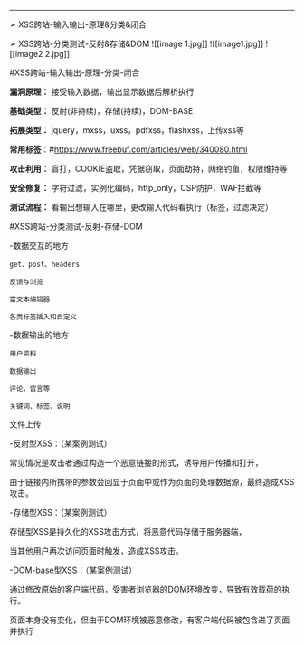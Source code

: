 
---
➢ XSS跨站-输入输出-原理&分类&闭合

➢ XSS跨站-分类测试-反射&存储&DOM
![[image 1.jpg]]
![[image1.jpg]]
![[image2 2.jpg]]


#XSS跨站-输入输出-原理-分类-闭合

**漏洞原理：**
接受输入数据，输出显示数据后解析执行

**基础类型：**
反射(非持续)，存储(持续)，DOM-BASE

**拓展类型：**
jquery，mxss，uxss，pdfxss，flashxss，上传xss等

**常用标签**：#https://www.freebuf.com/articles/web/340080.html

**攻击利用：**
盲打，COOKIE盗取，凭据窃取，页面劫持，网络钓鱼，权限维持等

**安全修复：**
字符过滤，实例化编码，http_only，CSP防护，WAF拦截等

**测试流程：**
看输出想输入在哪里，更改输入代码看执行（标签，过滤决定）

#XSS跨站-分类测试-反射-存储-DOM

-数据交互的地方

	get、post、headers

	反馈与浏览

	富文本编辑器

	各类标签插入和自定义

-数据输出的地方

	用户资料

	数据输出

	评论，留言等

	关键词、标签、说明

文件上传

-反射型XSS：（某案例测试）


常见情况是攻击者通过构造一个恶意链接的形式，诱导用户传播和打开，

由于链接内所携带的参数会回显于页面中或作为页面的处理数据源，最终造成XSS攻击。


-存储型XSS：（某案例测试）


存储型XSS是持久化的XSS攻击方式，将恶意代码存储于服务器端，

当其他用户再次访问页面时触发，造成XSS攻击。


-DOM-base型XSS：（某案例测试）


通过修改原始的客户端代码，受害者浏览器的DOM环境改变，导致有效载荷的执行。

页面本身没有变化，但由于DOM环境被恶意修改，有客户端代码被包含进了页面并执行